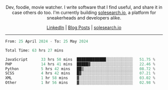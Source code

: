 <p align="center">Dev, foodie, movie watcher. I write software that I find useful, and share it in case others do too. I'm currently building <a href="https://solesearch.io">solesearch.io</a>, a platform for sneakerheads and developers alike.</p>
<p align="center">
  <a href="https://www.linkedin.com/in/peter-rauscher">LinkedIn</a>
  |
  <a href="https://dev.to/peterrauscher">Blog Posts</a>
  |
  <a href="https://solesearch.io">solesearch.io</a>
</p>
<hr/>
<!--START_SECTION:waka-->

```python
From: 25 April 2024 - To: 25 May 2024

Total Time: 63 hrs 27 mins

JavaScript      33 hrs 50 mins  █████████████░░░░░░░░░░░░   51.75 %
PHP             14 hrs 41 mins  █████▓░░░░░░░░░░░░░░░░░░░   22.46 %
Python          5 hrs 42 mins   ██▒░░░░░░░░░░░░░░░░░░░░░░   08.72 %
SCSS            4 hrs 42 mins   █▓░░░░░░░░░░░░░░░░░░░░░░░   07.21 %
XML             1 hr 58 mins    ▓░░░░░░░░░░░░░░░░░░░░░░░░   03.02 %
Other           1 hr 56 mins    ▓░░░░░░░░░░░░░░░░░░░░░░░░   02.98 %
```

<!--END_SECTION:waka-->
